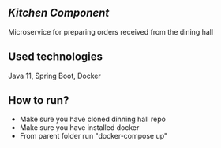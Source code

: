 ## *Kitchen Component*
Microservice for preparing orders received from the dining hall

## Used technologies
Java 11, Spring Boot, Docker

## How to run?

* Make sure you have cloned dinning hall repo
* Make sure you have installed docker
* From parent folder run "docker-compose up"
